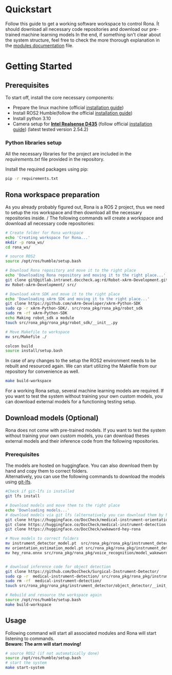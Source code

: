 # Quickstart 
Follow this guide to get a working software workspace to control Rona.
Ít should download all necessary code repositories and download our pre-trained machine learning models
In the end, if something isn't clear about the system structure, feel free to check the more thorough explanation in the [modules documentation](modules.md) file.


# Getting Started
## Prerequisites
To start off, install the  core necessary components:
- Prepare the linux machine (official [installation guide](https://ubuntu.com/tutorials/install-ubuntu-desktop#1-overview))
- Install ROS2 Humble(follow the official [installation guide](https://docs.ros.org/en/humble/Installation.html))
- Install python 3.10
- Camera setup for [**Intel Realsense D435**](https://www.intelrealsense.com/depth-camera-d435/) (follow official [installation guide](https://github.com/IntelRealSense/librealsense/blob/master/doc/distribution_linux.md)) (latest tested version 2.54.2)

### Python libraries setup
All the necessary libraries for the project are included in the *requirements.txt* file provided in the repository.

Install the required packages using pip:
```bash
pip -r requirements.txt
```


## Rona workspace preparation
As you already probably figured out, Rona is a ROS 2 project, thus we need to setup the ros workspace and then download all the necessary repositories inside. /
The following commands will create a workspace and download all necessary code repositories: 

```bash
# Create folder for Rona workspace
echo 'Creating workspace for Rona...'
mkdir -p rona_ws/
cd rona_ws/

# source ROS2
source /opt/ros/humble/setup.bash

# Download Rona repository and move it to the right place
echo 'Downloading Rona repository and moving it to the right place...'
git clone git@gitlab.intranet.doccheck.ag:rd/Robot-xArm-Development.git
mv Robot-xArm-Development/ src/

# Download xArm SDK and move it to the right place
echo 'Downloading xArm SDK and moving it to the right place...'
git clone https://github.com/xArm-Developer/xArm-Python-SDK
sudo cp -r xArm-Python-SDK/. src/rona_pkg/rona_pkg/robot_sdk
sudo rm -rf xArm-Python-SDK
echo Making robot_sdk a module
touch src/rona_pkg/rona_pkg/robot_sdk/__init__.py

# Move Makefile to workspace
mv src/Makefile ./

colcon build
source install/setup.bash
```

In case of any changes to the setup the ROS2 environment needs to be rebuilt and resourced again. We can start utilizing the Makefile from our repository for convenience as well.

```bash
make build-workspace
```

For a working Rona setup, several machine learning models are required. 
If you want to test the system without training your own custom models, you can download external models for a functioning testing setup.


## Download models (Optional)
Rona does not come with pre-trained models. If you want to test the system without training your own custom models, you can download theses external models and their inference code from the following repositories.
### Prerequisites
The models are hosted on huggingface. You can also download them by hand and copy them to correct folders.\
Alternatively, you can use the following commands to download the models using [git-lfs](https://git-lfs.com/).

```bash 
#Check if git-lfs is installed
git lfs install

# Download models and move them to the right place
echo 'Downloading models...'
# download models via git lfs (alternatively you can download them by hand) 
git clone https://huggingface.co/DocCheck/medical-instrument-orientation-estimation
git clone https://huggingface.co/DocCheck/medical-instrument-detection
git clone https://huggingface.co/DocCheck/wakeword-hey-rona

# Move models to correct folders
mv instrument_detector_model.pt  src/rona_pkg/rona_pkg/instrument_detector/object_detector/Rona_mid/Rona_mid_model/weights/instrument_detector_model.pt 
mv orientation_estimation_model.pt src/rona_pkg/rona_pkg/instrument_detector/orientation_estimator/RotNet/data/models/orientation_estimation_model.pt
mv hey_rona.onnx src/rona_pkg/rona_pkg/voice_recognition/model_wakeword/hey_rona.onnx


# download inference code for object detection
git clone https://github.com/DocCheck/Surgical-Instrument-Detector/
sudo cp -r  medical-instrument-detection/ src/rona_pkg/rona_pkg/instrument_detector/
sudo rm -rf  medical-instrument-detection/
touch src/rona_pkg/rona_pkg/instrument_detector/object_detector/__init__.py

# Rebuild and resource the workspace again
source /opt/ros/humble/setup.bash
make build-workspace
```


## Usage
Following command will start all associated modules and Rona will start listening to commands.\
**Beware: The arm will start moving!**  

```bash
# source ROS2 (if not automatically done)
source /opt/ros/humble/setup.bash
# start the system
make start-system
```